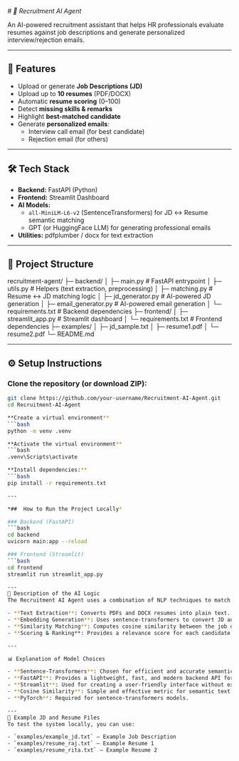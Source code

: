 *# 🤖 Recruitment AI Agent*

An AI-powered recruitment assistant that helps HR professionals evaluate resumes against job descriptions and generate personalized interview/rejection emails.

---

## 🚀 Features
- Upload or generate **Job Descriptions (JD)**
- Upload up to **10 resumes** (PDF/DOCX)
- Automatic **resume scoring** (0–100)
- Detect **missing skills & remarks**
- Highlight **best-matched candidate**
- Generate **personalized emails**:
  - Interview call email (for best candidate)
  - Rejection email (for others)

---

## 🛠️ Tech Stack
- **Backend:** FastAPI (Python)
- **Frontend:** Streamlit Dashboard
- **AI Models:**
  - `all-MiniLM-L6-v2` (SentenceTransformers) for JD ↔ Resume semantic matching
  - GPT (or HuggingFace LLM) for generating professional emails
- **Utilities:** pdfplumber / docx for text extraction

---

## 📂 Project Structure
recruitment-agent/
├─ backend/
│ ├─ main.py # FastAPI entrypoint
│ ├─ utils.py # Helpers (text extraction, preprocessing)
│ ├─ matching.py # Resume ↔ JD matching logic
│ ├─ jd_generator.py # AI-powered JD generation
│ ├─ email_generator.py # AI-powered email generation
│ └─ requirements.txt # Backend dependencies
├─ frontend/
│ ├─ streamlit_app.py # Streamlit dashboard
│ └─ requirements.txt # Frontend dependencies
├─ examples/
│ ├─ jd_sample.txt
│ ├─ resume1.pdf
│ └─ resume2.pdf
└─ README.md

---

## ⚙️ Setup Instructions

###  **Clone the repository** (or download ZIP):

```bash
git clone https://github.com/your-username/Recruitment-AI-Agent.git
cd Recruitment-AI-Agent

**Create a virtual environment**
```bash
python -m venv .venv

**Activate the virtual environment**
```bash
.venv\Scripts\activate

**Install dependencies:**
```bash
pip install -r requirements.txt

---

*##  How to Run the Project Locally*

### Backend (FastAPI)
```bash
cd backend
uvicorn main:app --reload

### Frontend (Streamlit)
```bash
cd frontend
streamlit run streamlit_app.py

---
🧠 Description of the AI Logic
The Recruitment AI Agent uses a combination of NLP techniques to match resumes with job descriptions:

- **Text Extraction**: Converts PDFs and DOCX resumes into plain text.
- **Embedding Generation**: Uses sentence-transformers to convert JD and resume text into numerical embeddings.
- **Similarity Matching**: Computes cosine similarity between the job description and each resume to rank candidates.
- **Scoring & Ranking**: Provides a relevance score for each candidate and ranks them accordingly.

---

📊 Explanation of Model Choices

- **Sentence-Transformers**: Chosen for efficient and accurate semantic text embeddings.  
- **FastAPI**: Provides a lightweight, fast, and modern backend API for serving requests.  
- **Streamlit**: Used for creating a user-friendly interface without extensive frontend coding.  
- **Cosine Similarity**: Simple and effective metric for semantic text comparison.  
- **PyTorch**: Required for sentence-transformers models.

---
📄 Example JD and Resume Files
To test the system locally, you can use:

- `examples/example_jd.txt` – Example Job Description  
- `examples/resume_raj.txt` – Example Resume 1  
- `examples/resume_rita.txt` – Example Resume 2
